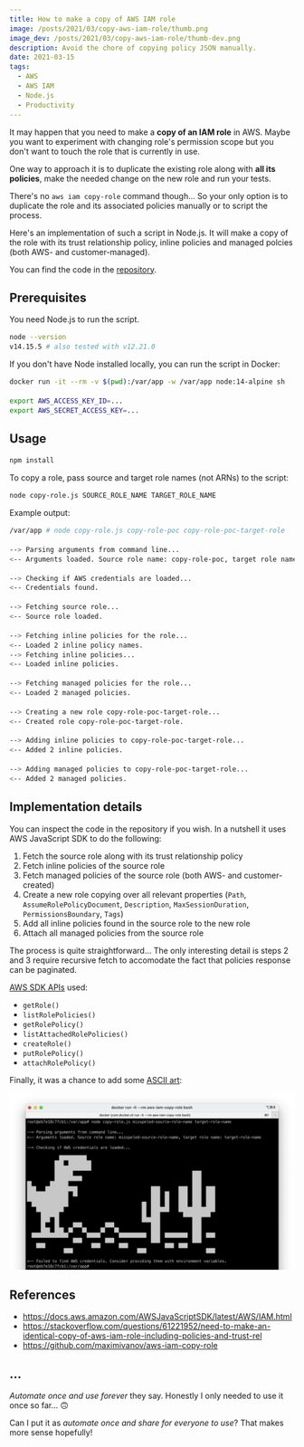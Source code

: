 ```yaml
---
title: How to make a copy of AWS IAM role
image: /posts/2021/03/copy-aws-iam-role/thumb.png
image_dev: /posts/2021/03/copy-aws-iam-role/thumb-dev.png
description: Avoid the chore of copying policy JSON manually.
date: 2021-03-15
tags:
  - AWS
  - AWS IAM
  - Node.js
  - Productivity
---
```


It may happen that you need to make a **copy of an IAM role** in AWS. Maybe you want to experiment with changing role's permission scope but you don't want to touch the role that is currently in use.

One way to approach it is to duplicate the existing role along with **all its policies**, make the needed change on the new role and run your tests.

There's no `aws iam copy-role` command though... So your only option is to duplicate the role and its associated policies manually or to script the process.

Here's an implementation of such a script in Node.js. It will make a copy of the role with its trust relationship policy, inline policies and managed polcies (both AWS- and customer-managed).

You can find the code in the [repository](https://github.com/maximivanov/aws-iam-copy-role).

## Prerequisites

You need Node.js to run the script.

```bash
node --version
v14.15.5 # also tested with v12.21.0
```

If you don't have Node installed locally, you can run the script in Docker:

```bash
docker run -it --rm -v $(pwd):/var/app -w /var/app node:14-alpine sh

export AWS_ACCESS_KEY_ID=...
export AWS_SECRET_ACCESS_KEY=...
```

## Usage

```bash
npm install
```

To copy a role, pass source and target role names (not ARNs) to the script:

```bash
node copy-role.js SOURCE_ROLE_NAME TARGET_ROLE_NAME
```

Example output:

```bash
/var/app # node copy-role.js copy-role-poc copy-role-poc-target-role

--> Parsing arguments from command line...
<-- Arguments loaded. Source role name: copy-role-poc, target role name: copy-role-poc-target-role

--> Checking if AWS credentials are loaded...
<-- Credentials found.

--> Fetching source role...
<-- Source role loaded.

--> Fetching inline policies for the role...
<-- Loaded 2 inline policy names.
--> Fetching inline policies...
<-- Loaded inline policies.

--> Fetching managed policies for the role...
<-- Loaded 2 managed policies.

--> Creating a new role copy-role-poc-target-role...
<-- Created role copy-role-poc-target-role.

--> Adding inline policies to copy-role-poc-target-role...
<-- Added 2 inline policies.

--> Adding managed policies to copy-role-poc-target-role...
<-- Added 2 managed policies.
```

## Implementation details

You can inspect the code in the repository if you wish. In a nutshell it uses AWS JavaScript SDK to do the following:

1. Fetch the source role along with its trust relationship policy
2. Fetch inline policies of the source role
3. Fetch managed policies of the source role (both AWS- and customer-created)
4. Create a new role copying over all relevant properties (`Path`, `AssumeRolePolicyDocument`, `Description`, `MaxSessionDuration`, `PermissionsBoundary`, `Tags`)
5. Add all inline policies found in the source role to the new role
6. Attach all managed policies from the source role

The process is quite straightforward... The only interesting detail is steps 2 and 3 require recursive fetch to accomodate the fact that policies response can be paginated.

[AWS SDK APIs](https://docs.aws.amazon.com/AWSJavaScriptSDK/latest/AWS/IAM.html) used:

- `getRole()`
- `listRolePolicies()`
- `getRolePolicy()`
- `listAttachedRolePolicies()`
- `createRole()`
- `putRolePolicy()`
- `attachRolePolicy()`

Finally, it was a chance to add some [ASCII art](https://textart.sh/):

![error message](/posts/2021/03/copy-aws-iam-role/error-message.webp)

## References

- https://docs.aws.amazon.com/AWSJavaScriptSDK/latest/AWS/IAM.html
- https://stackoverflow.com/questions/61221952/need-to-make-an-identical-copy-of-aws-iam-role-including-policies-and-trust-rel
- https://github.com/maximivanov/aws-iam-copy-role

## ...

*Automate once and use forever* they say. Honestly I only needed to use it once so far... 🙃 

Can I put it as *automate once and share for everyone to use*? That makes more sense hopefully!